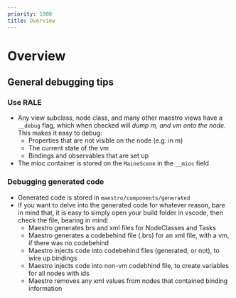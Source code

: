 ```yaml
---
priority: 1000
title: Overview
---
```

# Overview

## General debugging tips

### Use RALE

  - Any view subclass, node class, and many other maestro views have a `__debug` flag, which when checked will _dump m, and vm onto the node_. This makes it easy to debug:
    - Properties that are not visible on the node (e.g. in m)
    - The current state of the vm
    - Bindings and observables that are set up
  - The mioc container is stored on the `MaineScene` in the `__mioc` field

### Debugging generated code

  - Generated code is stored in `maestro/components/generated`
  - If you want to delve into the generated code for whatever reason, bare in mind that, it is easy to simply open your build folder in vscode, then check the file, bearing in mind:
    - Maestro generates brs and xml files for NodeClasses and Tasks
    - Maestro generates a codebehind file (.brs) for an xml file, with a vm, if there was no codebehind
    - Maestro injects code into codebehind files (generated, or not), to wire up bindings
    - Maestro injects code into non-vm codebhind file, to create variables for all nodes with ids
    - Maestro removes any xml values from nodes that contained binding information

